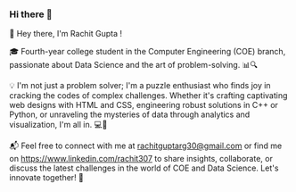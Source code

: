 ### Hi there 👋

👋 Hey there, I'm Rachit Gupta !

🎓 Fourth-year college student in the Computer Engineering (COE) branch, passionate about Data Science and the art of problem-solving. 📊🔍

💡 I'm not just a problem solver; I'm a puzzle enthusiast who finds joy in cracking the codes of complex challenges. Whether it's crafting captivating web designs with HTML and CSS, engineering robust solutions in C++ or Python, or unraveling the mysteries of data through analytics and visualization, I'm all in. 💻🔗

📬 Feel free to connect with me at rachitguptarg30@gmail.com or find me on https://www.linkedin.com/rachit307 to share insights, collaborate, or discuss the latest challenges in the world of COE and Data Science. Let's innovate together! 🤝
